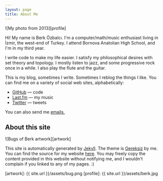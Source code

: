 ```yaml
---
layout: page
title: About Me
---
```


![My photo from 2013][profile]

Hi! My name is Berk Özbalcı. I'm a computer/math/music enthusiast living in İzmir, the west-end of Turkey. I attend Bornova Anatolian High School, and I'm in my third year.

I write code to make my life easier. I satisfy my philosophical desires with set theory and topology. I mostly listen to jazz, and some progressive rock once in a while. I also play the flute and the guitar.

This is my blog, sometimes I write. Sometimes I reblog the things I like. You can find me on a variety of social web sites, alphabetically:

* [GitHub][github] — code
* [Last.fm][lastfm] — my music
* [Twitter][twitter] — tweets

You can also send me [emails.][email]


## About this site

![Bugs of Berk artwork][artwork]

This site is automatically generated by [Jekyll][jekyll]. The theme is [Gereksiz][gereksiz] by me. You can find the source for my website [here][blogsrc]. You may freely copy the content provided in this website without notifying me, and I wouldn't complain if you linked to any of my pages. :)


[email]: mailto:berkozbalci@gmail.com
[github]: https://github.com/berkoz
[lastfm]: http://www.last.fm/user/theconjuring666
[twitter]: https://twitter.com/bozbalci
[jekyll]: http://jekyllrb.com
[gereksiz]: https://github.com/berkoz/gereksiz
[blogsrc]: https://github.com/berkoz/blog
[artwork]: {{ site.url }}/assets/bug.png
[profile]: {{ site.url }}/assets/berk.jpg
